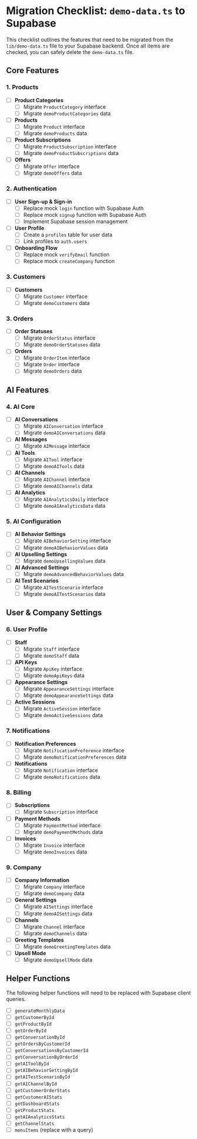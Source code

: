 # Migration Checklist: `demo-data.ts` to Supabase

This checklist outlines the features that need to be migrated from the `lib/demo-data.ts` file to your Supabase backend. Once all items are checked, you can safely delete the `demo-data.ts` file.

## Core Features

### 1. Products

- [ ] **Product Categories**
  - [ ] Migrate `ProductCategory` interface
  - [ ] Migrate `demoProductCategories` data
- [ ] **Products**
  - [ ] Migrate `Product` interface
  - [ ] Migrate `demoProducts` data
- [ ] **Product Subscriptions**
  - [ ] Migrate `ProductSubscription` interface
  - [ ] Migrate `demoProductSubscriptions` data
- [ ] **Offers**
  - [ ] Migrate `Offer` interface
  - [ ] Migrate `demoOffers` data

### 2. Authentication
- [ ] **User Sign-up & Sign-in**
  - [ ] Replace mock `login` function with Supabase Auth
  - [ ] Replace mock `signup` function with Supabase Auth
  - [ ] Implement Supabase session management
- [ ] **User Profile**
  - [ ] Create a `profiles` table for user data
  - [ ] Link profiles to `auth.users`
- [ ] **Onboarding Flow**
  - [ ] Replace mock `verifyEmail` function
  - [ ] Replace mock `createCompany` function

### 3. Customers

- [ ] **Customers**
  - [ ] Migrate `Customer` interface
  - [ ] Migrate `demoCustomers` data

### 3. Orders

- [ ] **Order Statuses**
  - [ ] Migrate `OrderStatus` interface
  - [ ] Migrate `demoOrderStatuses` data
- [ ] **Orders**
  - [ ] Migrate `OrderItem` interface
  - [ ] Migrate `Order` interface
  - [ ] Migrate `demoOrders` data

## AI Features

### 4. AI Core

- [ ] **AI Conversations**
  - [ ] Migrate `AIConversation` interface
  - [ ] Migrate `demoAIConversations` data
- [ ] **AI Messages**
  - [ ] Migrate `AIMessage` interface
- [ ] **AI Tools**
  - [ ] Migrate `AITool` interface
  - [ ] Migrate `demoAITools` data
- [ ] **AI Channels**
  - [ ] Migrate `AIChannel` interface
  - [ ] Migrate `demoAIChannels` data
- [ ] **AI Analytics**
  - [ ] Migrate `AIAnalyticsDaily` interface
  - [ ] Migrate `demoAIAnalyticsData` data

### 5. AI Configuration

- [ ] **AI Behavior Settings**
  - [ ] Migrate `AIBehaviorSetting` interface
  - [ ] Migrate `demoAIBehaviorValues` data
- [ ] **AI Upselling Settings**
  - [ ] Migrate `demoUpsellingValues` data
- [ ] **AI Advanced Settings**
  - [ ] Migrate `demoAdvancedBehaviorValues` data
- [ ] **AI Test Scenarios**
  - [ ] Migrate `AITestScenario` interface
  - [ ] Migrate `demoAITestScenarios` data

## User & Company Settings

### 6. User Profile

- [ ] **Staff**
  - [ ] Migrate `Staff` interface
  - [ ] Migrate `demoStaff` data
- [ ] **API Keys**
  - [ ] Migrate `ApiKey` interface
  - [ ] Migrate `demoApiKeys` data
- [ ] **Appearance Settings**
  - [ ] Migrate `AppearanceSettings` interface
  - [ ] Migrate `demoAppearanceSettings` data
- [ ] **Active Sessions**
  - [ ] Migrate `ActiveSession` interface
  - [ ] Migrate `demoActiveSessions` data

### 7. Notifications

- [ ] **Notification Preferences**
  - [ ] Migrate `NotificationPreference` interface
  - [ ] Migrate `demoNotificationPreferences` data
- [ ] **Notifications**
  - [ ] Migrate `Notification` interface
  - [ ] Migrate `demoNotifications` data

### 8. Billing

- [ ] **Subscriptions**
  - [ ] Migrate `Subscription` interface
- [ ] **Payment Methods**
  - [ ] Migrate `PaymentMethod` interface
  - [ ] Migrate `demoPaymentMethods` data
- [ ] **Invoices**
  - [ ] Migrate `Invoice` interface
  - [ ] Migrate `demoInvoices` data

### 9. Company

- [ ] **Company Information**
  - [ ] Migrate `Company` interface
  - [ ] Migrate `demoCompany` data
- [ ] **General Settings**
  - [ ] Migrate `AISettings` interface
  - [ ] Migrate `demoAISettings` data
- [ ] **Channels**
  - [ ] Migrate `Channel` interface
  - [ ] Migrate `demoChannels` data
- [ ] **Greeting Templates**
  - [ ] Migrate `demoGreetingTemplates` data
- [ ] **Upsell Mode**
  - [ ] Migrate `demoUpsellMode` data

## Helper Functions

The following helper functions will need to be replaced with Supabase client queries.

- [ ] `generateMonthlyData`
- [ ] `getCustomerById`
- [ ] `getProductById`
- [ ] `getOrderById`
- [ ] `getConversationById`
- [ ] `getOrdersByCustomerId`
- [ ] `getConversationsByCustomerId`
- [ ] `getConversationByOrderId`
- [ ] `getAIToolById`
- [ ] `getAIBehaviorSettingById`
- [ ] `getAITestScenarioById`
- [ ] `getAIChannelById`
- [ ] `getCustomerOrderStats`
- [ ] `getCustomerAIStats`
- [ ] `getDashboardStats`
- [ ] `getProductStats`
- [ ] `getAIAnalyticsStats`
- [ ] `getChannelStats`
- [ ] `menuItems` (replace with a query)
